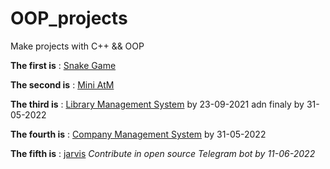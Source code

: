 # OOP_projects

Make projects with C++ && OOP

**The first is** :  [Snake Game](https://github.com/AnisBazzine/OOP_projects/tree/main/Snake_game)


**The second is** :  [Mini AtM](https://github.com/AnisBazzine/OOP_projects/tree/main/Mini%20ATM)

**The third is** :  [Library Management System](https://github.com/AnisBazzine/OOP_projects/tree/main/Library%20mangment%20system) by 23-09-2021 adn finaly by 31-05-2022

**The fourth is** :  [Company Management System](https://github.com/AnisBazzine/OOP_projects/tree/main/Company%20management%20system) by 31-05-2022

**The fifth is** :  [jarvis](https://github.com/AnisBazzine/jarvis)
        *Contribute in open source Telegram bot by 11-06-2022*